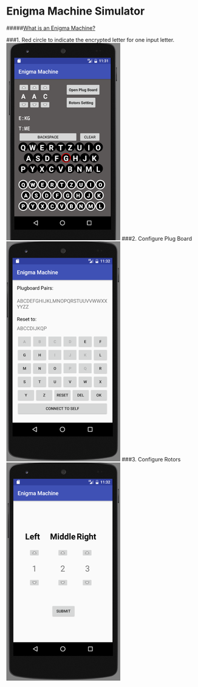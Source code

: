 # Enigma Machine Simulator 
#####[What is an Enigma Machine?](https://en.wikipedia.org/wiki/Enigma_machine "Title")

###1. Red circle to indicate the encrypted letter for one input letter.
<img src="screenshots/em1.png" width="300">
###2. Configure Plug Board
<img src="screenshots/em2.png" width="300">
###3. Configure Rotors
<img src="screenshots/em3.png" width="300">
